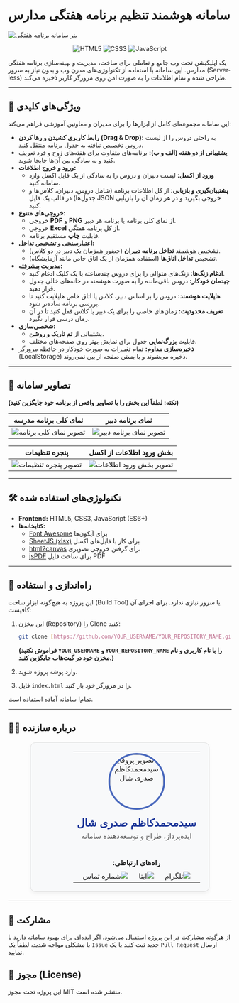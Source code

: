# سامانه هوشمند تنظیم برنامه هفتگی مدارس

![بنر سامانه برنامه هفتگی](https://placehold.co/1200x400/4a69bd/ffffff?text=%D8%B3%D8%A7%D9%85%D8%A7%D9%86%D9%87%20%D9%87%D9%88%D8%B4%D9%85%D9%86%D8%AF%20%D8%A8%D8%B1%D9%86%D8%A7%D9%85%D9%87%20%D9%87%D9%81%D8%AA%DA%AF%DB%8C&font=vazirmatn)

<div align="center">

![HTML5](https://img.shields.io/badge/HTML5-%23E34F26.svg?style=for-the-badge&logo=html5&logoColor=white)
![CSS3](https://img.shields.io/badge/CSS3-%231572B6.svg?style=for-the-badge&logo=css3&logoColor=white)
![JavaScript](https://img.shields.io/badge/JavaScript-%23F7DF1E.svg?style=for-the-badge&logo=javascript&logoColor=black)

</div>

یک اپلیکیشن تحت وب جامع و تعاملی برای ساخت، مدیریت و بهینه‌سازی برنامه هفتگی مدارس. این سامانه با استفاده از تکنولوژی‌های مدرن وب و بدون نیاز به سرور (Server-less) طراحی شده و تمام اطلاعات را به صورت امن روی مرورگر کاربر ذخیره می‌کند.

---

## 🎯 ویژگی‌های کلیدی

این سامانه مجموعه‌ای کامل از ابزارها را برای مدیران و معاونین آموزشی فراهم می‌کند:

-   **رابط کاربری کشیدن و رها کردن (Drag & Drop):** به راحتی دروس را از لیست دروس تخصیص نیافته به جدول برنامه منتقل کنید.
-   **پشتیبانی از دو هفته (الف و ب):** برنامه‌های متفاوت برای هفته‌های زوج و فرد تعریف کنید و به سادگی بین آن‌ها جابجا شوید.
-   **ورود و خروج اطلاعات:**
    -   **ورود از اکسل:** لیست دبیران و دروس را به سادگی از یک فایل اکسل وارد سامانه کنید.
    -   **پشتیبان‌گیری و بازیابی:** از کل اطلاعات برنامه (شامل دروس، دبیران، کلاس‌ها و جدول‌ها) در قالب یک فایل JSON خروجی بگیرید و در هر زمان آن را بازیابی کنید.
-   **خروجی‌های متنوع:**
    -   خروجی **PDF** و **PNG** از نمای کلی برنامه یا برنامه هر دبیر.
    -   خروجی **Excel** از کل برنامه هفتگی.
    -   قابلیت **چاپ** مستقیم برنامه.
-   **اعتبارسنجی و تشخیص تداخل:**
    -   تشخیص هوشمند **تداخل برنامه دبیران** (حضور همزمان یک دبیر در دو کلاس).
    -   تشخیص **تداخل اتاق‌ها** (استفاده همزمان از یک اتاق خاص مانند آزمایشگاه).
-   **مدیریت پیشرفته:**
    -   **ادغام زنگ‌ها:** زنگ‌های متوالی را برای دروس چندساعته با یک کلیک ادغام کنید.
    -   **چیدمان خودکار:** دروس باقی‌مانده را به صورت هوشمند در خانه‌های خالی جدول قرار دهید.
    -   **هایلایت هوشمند:** دروس را بر اساس دبیر، کلاس یا اتاق خاص هایلایت کنید تا بررسی برنامه ساده‌تر شود.
    -   **تعریف محدودیت:** زمان‌های خاصی را برای یک دبیر یا کلاس قفل کنید تا در آن زمان درسی قرار نگیرد.
-   **شخصی‌سازی:**
    -   پشتیبانی از **تم تاریک و روشن**.
    -   قابلیت **بزرگ‌نمایی** جدول برای نمایش بهتر روی صفحه‌های مختلف.
-   **ذخیره‌سازی مداوم:** تمام تغییرات به صورت خودکار در حافظه مرورگر (LocalStorage) ذخیره می‌شوند و با بستن صفحه از بین نمی‌روند.

---

## 📸 تصاویر سامانه

**(نکته: لطفاً این بخش را با تصاویر واقعی از برنامه خود جایگزین کنید)**

| نمای کلی برنامه مدرسه | نمای برنامه دبیر |
| :--------------------: | :-----------------: |
| ![تصویر نمای کلی برنامه](https://placehold.co/600x400/ffffff/999999?text=%D8%AA%D8%B5%D9%88%DB%8C%D8%B1%20%D9%86%D9%85%D8%A7%DB%8C%20%D8%A7%D8%B5%D9%84%DB%8C) | ![تصویر نمای برنامه دبیر](https://placehold.co/600x400/ffffff/999999?text=%D8%AA%D8%B5%D9%88%DB%8C%D8%B1%20%D9%86%D9%85%D8%A7%DB%8C%20%D8%AF%D8%A8%DB%8C%D8%B1) |

| پنجره تنظیمات | بخش ورود اطلاعات از اکسل |
| :--------------------: | :-----------------: |
| ![تصویر پنجره تنظیمات](https://placehold.co/600x400/ffffff/999999?text=%D8%AA%D8%B5%D9%88%DB%8C%D8%B1%20%D8%AA%D9%86%D8%B8%DB%8C%D9%85%D8%A7%D8%AA) | ![تصویر بخش ورود اطلاعات](https://placehold.co/600x400/ffffff/999999?text=%D8%AA%D8%B5%D9%88%DB%8C%D8%B1%20%D9%88%D8%B1%D9%88%D8%AF%20%D8%A7%D8%B7%D9%84%D8%A7%D8%B9%D8%A7%D8%AA) |

---

## 🛠️ تکنولوژی‌های استفاده شده

-   **Frontend:** HTML5, CSS3, JavaScript (ES6+)
-   **کتابخانه‌ها:**
    -   [Font Awesome](https://fontawesome.com/) برای آیکون‌ها
    -   [SheetJS (xlsx)](https://sheetjs.com/) برای کار با فایل‌های اکسل
    -   [html2canvas](https://html2canvas.hertzen.com/) برای گرفتن خروجی تصویری
    -   [jsPDF](https://github.com/parallax/jsPDF) برای ساخت فایل PDF

---

## 🚀 راه‌اندازی و استفاده

این پروژه به هیچ‌گونه ابزار ساخت (Build Tool) یا سرور نیازی ندارد. برای اجرای آن کافیست:

1.  این مخزن (Repository) را Clone کنید:
    ```bash
    git clone [https://github.com/YOUR_USERNAME/YOUR_REPOSITORY_NAME.git](https://github.com/YOUR_USERNAME/YOUR_REPOSITORY_NAME.git)
    ```
    **(فراموش نکنید `YOUR_USERNAME` و `YOUR_REPOSITORY_NAME` را با نام کاربری و نام مخزن خود در گیت‌هاب جایگزین کنید.)**

2.  وارد پوشه پروژه شوید.
3.  فایل `index.html` را در مرورگر خود باز کنید.

تمام! سامانه آماده استفاده است.

---

## 👨‍💻 درباره سازنده

<div dir="rtl" align="center">
  <table style="border: 1px solid #ddd; border-radius: 12px; padding: 20px; width: 80%; max-width: 600px; margin: 20px auto; background-color: #f8f9fa; box-shadow: 0 4px 8px rgba(0,0,0,0.05);">
    <tr>
      <td align="center">
        <!-- **نکته:** برای نمایش عکس، وارد پروفایل گیت‌هاب خود شوید، روی عکس کلیک راست کرده و آدرس آن را کپی و اینجا جایگزین کنید. -->
        <img src="https://avatars.githubusercontent.com/u/1234567?v=4" width="120px;" style="border-radius: 50%; border: 4px solid #4a69bd;" alt="تصویر پروفایل سیدمحمدکاظم صدری شال"/>
        <h2 style="margin-top: 15px; margin-bottom: 5px; color: #1e3799;">سیدمحمدکاظم صدری شال</h2>
        <p style="margin: 0; color: #555;">ایده‌پرداز، طراح و توسعه‌دهنده سامانه</p>
      </td>
    </tr>
    <tr>
      <td align="center" style="padding-top: 20px;">
        <p style="font-weight: bold; margin-bottom: 10px;">راه‌های ارتباطی:</p>
        <a href="https://t.me/sadri1993" style="text-decoration: none; margin: 0 10px;">
          <img src="https://img.shields.io/badge/Telegram-2CA5E0?style=for-the-badge&logo=telegram&logoColor=white" alt="تلگرام"/>
        </a>
        <a href="https://eitaa.com/sadri_1993" style="text-decoration: none; margin: 0 10px;">
          <img src="https://img.shields.io/badge/Eitaa-4E85C7?style=for-the-badge&logo=eitaa&logoColor=white" alt="ایتا"/>
        </a>
        <a href="tel:09386280750" style="text-decoration: none; margin: 0 10px;">
          <img src="https://img.shields.io/badge/Call-4CAF50?style=for-the-badge&logo=phone&logoColor=white" alt="شماره تماس"/>
        </a>
      </td>
    </tr>
  </table>
</div>

---

## 🤝 مشارکت

از هرگونه مشارکت در این پروژه استقبال می‌شود. اگر ایده‌ای برای بهبود سامانه دارید یا با مشکلی مواجه شدید، لطفاً یک `Issue` جدید ثبت کنید یا یک `Pull Request` ارسال نمایید.

## 📄 مجوز (License)

این پروژه تحت مجوز MIT منتشر شده است.
